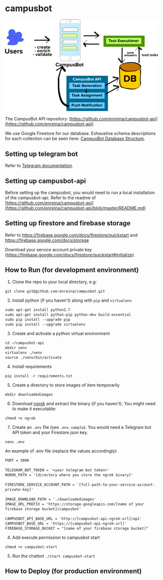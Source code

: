 # campusbot

![Overall System Design](overall-system-design.png)

The CampusBot API repository: [https://github.com/enreina/campusbot-api](https://github.com/enreina/campusbot-api)

We use Google Firestore for our database. Exhaustive schema descriptions for each collection can be seen here: [CampusBot Database Structure](https://docs.google.com/document/d/13jITw5RtkcE60GvN-HtvoUBkVkW_MdHu_eqWAu7p5w4/edit?usp=sharing).

## Setting up telegram bot
Refer to [Telegram documentation](https://core.telegram.org/bots#6-botfather).

## Setting up campusbot-api
Before setting up the campusbot, you would need to run a local installation of the campusbot-api. Refer to the readme of [https://github.com/enreina/campusbot-api](https://github.com/enreina/campusbot-api/blob/master/README.md)

## Setting up firestore and firebase storage
Refer to https://firebase.google.com/docs/firestore/quickstart and https://firebase.google.com/docs/storage

Download your service account private key (https://firebase.google.com/docs/firestore/quickstart#initialize).

## How to Run (for development environment)
1. Clone the repo to your local directory, e.g:
```
git clone git@github.com:enreina/campusbot.git
```
2. Install python (if you haven't) along with `pip` and `virtualenv`

```
sudo apt-get install python2.7
sudo apt-get install python-pip python-dev build-essential 
sudo pip install --upgrade pip
sudo pip install --upgrade virtualenv 
```
3. Create and activate a python virtual environment
```
cd ~/campusbot-api
mkdir venv
virtualenv ./venv
source ./venv/bin/activate
```
4. Install requirements
```
pip install -r requirements.txt
```
5. Create a directory to store images of item temporarily
```
mkdir downloadedimages
```
6. Download [ngrok](https://ngrok.com/download) and extract the binary (if you haven't). You might need to make it executable:
```
chmod +x ngrok
```
7. Create an `.env` file (see `.env.sample`). You would need a Telegram bot API token and your Firestore json key.
```
nano .env
```
An example of .env file (replace the values accordingly)
```
PORT = 3000

TELEGRAM_BOT_TOKEN = '<your telegram bot token>'
NGROK_PATH = '[directory where you store the ngrok binary]'

FIRESTORE_SERVICE_ACCOUNT_PATH = '[full-path-to-your-service-account-private-key]'

IMAGE_DOWNLOAD_PATH = './downloadedimages'
IMAGE_URL_PREFIX = 'https://storage.googleapis.com/[name of your firebase storage bucket]/campusbot'

CAMPUSBOT_API_BASE_URL = 'http://[campusbot-api-ngrok-url]/api'
CAMPUSBOT_BASE_URL = 'https://[campusbot-api-ngrok-url]'
FIREBASE_STORAGE_BUCKET = "[name of your firebase storage bucket]"
```

4. Add execute permission to campusbot start
```
chmod +x campusbot-start
```
5. Run the chatbot `./start campusbot-start`

## How to Deploy (for production environment)
